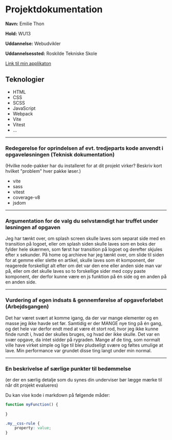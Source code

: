 # Projektdokumentation

**Navn:** Emilie Thon

**Hold:** WU13

**Uddannelse:** Webudvikler

**Uddannelsessted:** Roskilde Tekniske Skole

[Link til min applikaton](http://example.com/)


## Teknologier
-   HTML
-   CSS
- 	SCSS
-   JavaScript
-   Webpack
-	Vite
-	Vitest
-   ...

---



### Redegørelse for oprindelsen af evt. tredjeparts kode anvendt i opgaveløsningen (Teknisk dokumentation)

(Hvilke node-pakker har du installeret for at dit projekt virker? Beskriv kort hvilket "problem" hver pakke løser.)
- vite
- sass
- vitest 
- coverage-v8
- jsdom 

---

### Argumentation for de valg du selvstændigt har truffet under løsningen af opgaven
Jeg har tænkt over, om splash screen skulle laves som separat side med en transition på logoet, eller om splash siden skulle laves som en boks der fylder hele skærmen, som først har transition på logoet og derefter skjules efter x sekunder.
På home og archieve har jeg tænkt over, om slide til siden for at gemme eller slette en artikel, skulle laves som ét komponent, der reagerede forskelligt alt efter om det var den ene eller anden side man var på, eller om det skulle laves so to forskellige sider med copy paste komponent, der derfor kunne være en js funktion på én side og en anden på en anden side.

---
### Vurdering af egen indsats & gennemførelse af opgaveforløbet (Arbejdsgangen)
Det har været svært at komme igang, da der var mange elementer og en masse jeg ikke havde set før. Samtidig er der MANGE nye ting på én gang, og det hele var derfor endt med at være ét stort rod, hvor jeg ikke kunne finde rundt i, hvad der skulles bruges, og hvad der ikke skulle. Det var en svær opgave, da intet sidder på rygraden.
Mange af de ting, som normalt ville have virket simple og lige til blev pludseligt svære og føltes umulige at lave. Min performance var grundet disse ting langt under min normal.

---
### En beskrivelse af særlige punkter til bedømmelse

(er der en særlig detalje som du synes din underviser bør lægge mærke til når dit projekt evalueres)

Du kan vise kode i markdown på følgende måder: 
```js
function myFunction() {
	
}
```

```css
.my__css-rule {
	property: value;
}
```

